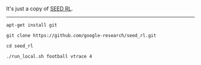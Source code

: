 It's just a copy of [SEED RL](https://github.com/google-research/seed_rl).


---
``apt-get install git``

``git clone https://github.com/google-research/seed_rl.git``  

``cd seed_rl``

``./run_local.sh football vtrace 4``
